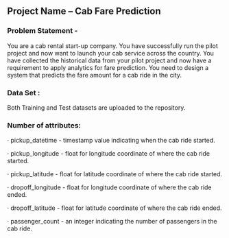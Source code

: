 ## Project Name – Cab Fare Prediction

### Problem Statement -

  You are a cab rental start-up company. You have successfully run the pilot project and
  now want to launch your cab service across the country. You have collected the
  historical data from your pilot project and now have a requirement to apply analytics for
  fare prediction. You need to design a system that predicts the fare amount for a cab ride
  in the city.

### Data Set :
  Both Training and Test datasets are uploaded to the repository.
 
 ### Number of attributes:
 
   · pickup_datetime - timestamp value indicating when the cab ride started.
   
   · pickup_longitude - float for longitude coordinate of where the cab ride started.
   
   · pickup_latitude - float for latitude coordinate of where the cab ride started.
   
   · dropoff_longitude - float for longitude coordinate of where the cab ride ended.
   
   · dropoff_latitude - float for latitude coordinate of where the cab ride ended.
   
   · passenger_count - an integer indicating the number of passengers in the cab ride.
